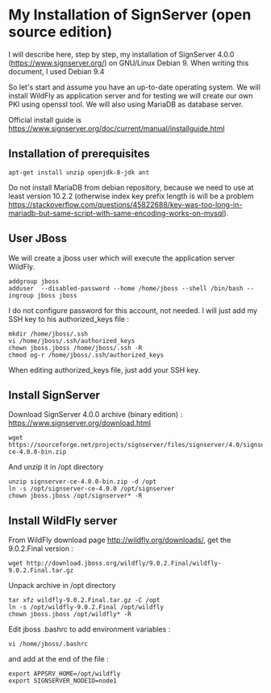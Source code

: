 # My Installation of SignServer (open source edition)

I will describe here, step by step, my installation of SignServer 4.0.0 (https://www.signserver.org/) on GNU/Linux Debian 9. When writing this document, I used Debian 9.4

So let's start and assume you have an up-to-date operating system. We will install WildFly as application server and for testing we will create our own PKI using openssl tool. We will also using MariaDB as database server.

Official install guide is https://www.signserver.org/doc/current/manual/installguide.html


## Installation of prerequisites

```shell
apt-get install unzip openjdk-8-jdk ant
```
Do not install MariaDB from debian repository, because we need to use at least version 10.2.2 (otherwise index key prefix length is will be a problem https://stackoverflow.com/questions/45822688/key-was-too-long-in-mariadb-but-same-script-with-same-encoding-works-on-mysql).

## User JBoss

We will create a jboss user which will execute the application server WildFly.

```shell
addgroup jboss
adduser  --disabled-password --home /home/jboss --shell /bin/bash --ingroup jboss jboss
``` 

I do not configure password for this account, not needed. I will just add my SSH key to his authorized_keys file :

```shell
mkdir /home/jboss/.ssh
vi /home/jboss/.ssh/authorized_keys
chown jboss.jboss /home/jboss/.ssh -R
chmod og-r /home/jboss/.ssh/authorized_keys 
```

When editing authorized_keys file, just add your SSH key.


## Install SignServer

Download SignServer 4.0.0 archive (binary edition) : https://www.signserver.org/download.html

```shell
wget https://sourceforge.net/projects/signserver/files/signserver/4.0/signserver-ce-4.0.0-bin.zip
```

And unzip it in /opt directory

```shell
unzip signserver-ce-4.0.0-bin.zip -d /opt
ln -s /opt/signserver-ce-4.0.0 /opt/signserver
chown jboss.jboss /opt/signserver* -R
```

## Install WildFly server

From WildFly download page http://wildfly.org/downloads/, get the 9.0.2.Final version :

```shell
wget http://download.jboss.org/wildfly/9.0.2.Final/wildfly-9.0.2.Final.tar.gz
```

Unpack archive in /opt directory

```shell
tar xfz wildfly-9.0.2.Final.tar.gz -C /opt
ln -s /opt/wildfly-9.0.2.Final /opt/wildfly
chown jboss.jboss /opt/wildfly* -R
```

Edit jboss .bashrc to add environment variables :

```shell
vi /home/jboss/.bashrc
```

and add at the end of the file :

```
export APPSRV_HOME=/opt/wildfly
export SIGNSERVER_NODEID=node1
```


